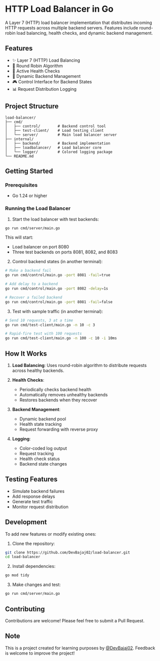 # HTTP Load Balancer in Go

A Layer 7 (HTTP) load balancer implementation that distributes incoming HTTP requests across multiple backend servers. Features include round-robin load balancing, health checks, and dynamic backend management.

## Features

- ✨ Layer 7 (HTTP) Load Balancing
- 🔄 Round Robin Algorithm
- 💓 Active Health Checks
- 🚦 Dynamic Backend Management
- 🎮 Control Interface for Backend States
- 📊 Request Distribution Logging

## Project Structure

```
load-balancer/
├── cmd/
│   ├── control/        # Backend control tool
│   ├── test-client/    # Load testing client
│   └── server/         # Main load balancer server
├── internal/
│   ├── backend/        # Backend implementation
│   ├── loadbalancer/   # Load balancer core
│   └── logger/         # Colored logging package
└── README.md
```

## Getting Started

### Prerequisites
- Go 1.24 or higher

### Running the Load Balancer

1. Start the load balancer with test backends:
```bash
go run cmd/server/main.go
```
This will start:
- Load balancer on port 8080
- Three test backends on ports 8081, 8082, and 8083

2. Control backend states (in another terminal):
```bash
# Make a backend fail
go run cmd/control/main.go -port 8081 -fail=true

# Add delay to a backend
go run cmd/control/main.go -port 8082 -delay=1s

# Recover a failed backend
go run cmd/control/main.go -port 8081 -fail=false
```

3. Test with sample traffic (in another terminal):
```bash
# Send 10 requests, 3 at a time
go run cmd/test-client/main.go -n 10 -c 3

# Rapid-fire test with 100 requests
go run cmd/test-client/main.go -n 100 -c 10 -i 10ms
```

## How It Works

1. **Load Balancing**: Uses round-robin algorithm to distribute requests across healthy backends.

2. **Health Checks**: 
   - Periodically checks backend health
   - Automatically removes unhealthy backends
   - Restores backends when they recover

3. **Backend Management**:
   - Dynamic backend pool
   - Health state tracking
   - Request forwarding with reverse proxy

4. **Logging**:
   - Color-coded log output
   - Request tracking
   - Health check status
   - Backend state changes

## Testing Features

- Simulate backend failures
- Add response delays
- Generate test traffic
- Monitor request distribution

## Development

To add new features or modify existing ones:

1. Clone the repository:
```bash
git clone https://github.com/DevBajaj02/load-balancer.git
cd load-balancer
```

2. Install dependencies:
```bash
go mod tidy
```

3. Make changes and test:
```bash
go run cmd/server/main.go
```

## Contributing

Contributions are welcome! Please feel free to submit a Pull Request.

## Note

This is a project created for learning purposes by [@DevBajaj02](https://github.com/DevBajaj02). Feedback is welcome to improve the project!